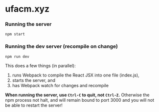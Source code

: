 # ufacm.xyz

### Running the server
```
npm start
```

### Running the dev server (recompile on change)
```
npm run dev
```

This does a few things (in parallel):

1. runs Webpack to compile the React JSX into one file (index.js),
2. starts the server, and
3. has Webpack watch for changes and recompile

**When running the server, use `Ctrl-C` to quit, not `Ctrl-Z`.**
Otherwise the npm process not halt, and will remain bound to port 3000 and you will not be able to restart the server!
